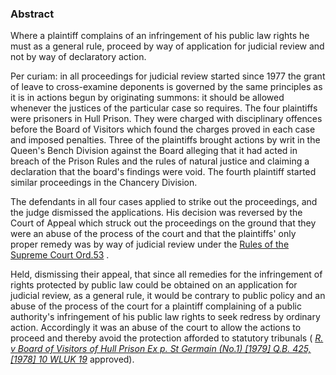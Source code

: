 ### Abstract

Where a plaintiff complains of an infringement of his public law rights he must as a general rule, proceed by way of application for judicial review and not by way of declaratory action. 

Per curiam: in all proceedings for judicial review started since 1977 the grant of leave to cross-examine deponents is governed by the same principles as it is in actions begun by originating summons: it should be allowed whenever the justices of the particular case so requires. The four plaintiffs were prisoners in Hull Prison. They were charged with disciplinary offences before the Board of Visitors which found the charges proved in each case and imposed penalties. Three of the plaintiffs brought actions by writ in the Queen's Bench Division against the Board alleging that it had acted in breach of the Prison Rules and the rules of natural justice and claiming a declaration that the board's findings were void. The fourth plaintiff started similar proceedings in the Chancery Division. 

The defendants in all four cases applied to strike out the proceedings, and the judge dismissed the applications. His decision was reversed by the Court of Appeal which struck out the proceedings on the ground that they were an abuse of the process of the court and that the plaintiffs' only proper remedy was by way of judicial review under the [Rules of the Supreme Court Ord.53](https://uk.westlaw.com/Document/I94D860C0E4AB11DA9407CBB86AE37856/View/FullText.html?originationContext=document&transitionType=DocumentItem&ppcid=6787053890b047988e0663f4d4342c27&contextData=(sc.Default)) .

Held, dismissing their appeal, that since all remedies for the infringement of rights protected by public law could be obtained on an application for judicial review, as a general rule, it would be contrary to public policy and an abuse of the process of the court for a plaintiff complaining of a public authority's infringement of his public law rights to seek redress by ordinary action. Accordingly it was an abuse of the court to allow the actions to proceed and thereby avoid the protection afforded to statutory tribunals ( _[R. v Board of Visitors of Hull Prison Ex p. St Germain (No.1) [1979] Q.B. 425, [1978] 10 WLUK 19](https://uk.westlaw.com/Document/I33F749C0E42811DA8FC2A0F0355337E9/View/FullText.html?originationContext=document&transitionType=DocumentItem&ppcid=6787053890b047988e0663f4d4342c27&contextData=(sc.Default))_ approved).